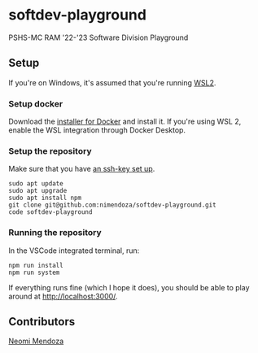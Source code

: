 # softdev-playground

PSHS-MC RAM '22-'23 Software Division Playground

## Setup

If you're on Windows, it's assumed that you're running [WSL2](aka.ms/wsl2).

### Setup docker

Download the [installer for Docker](https://docs.docker.com/desktop/release-notes/#docker-desktop-430) and install it. If you're using WSL 2, enable the WSL integration through Docker Desktop.

### Setup the repository

Make sure that you have [an ssh-key set up](https://docs.github.com/en/authentication/connecting-to-github-with-ssh/generating-a-new-ssh-key-and-adding-it-to-the-ssh-agent).

```shell
sudo apt update
sudo apt upgrade
sudo apt install npm
git clone git@github.com:nimendoza/softdev-playground.git
code softdev-playground
```

### Running the repository

In the VSCode integrated terminal, run:

```shell
npm run install
npm run system
```

If everything runs fine (which I hope it does), you should be able to play around at [http://localhost:3000/](http://localhost:3000/).

## Contributors

[Neomi Mendoza](https://github.com/nimendoza)
